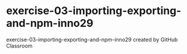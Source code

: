 # exercise-03-importing-exporting-and-npm-inno29
exercise-03-importing-exporting-and-npm-inno29 created by GitHub Classroom
